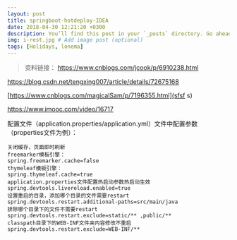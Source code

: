 ```yaml
---
layout: post
title: springboot-hotdeploy-IDEA
date: 2018-04-30 12:21:20 +0300
description: You’ll find this post in your `_posts` directory. Go ahead and edit it and re-build the site to see your changes. # Add post description (optional)
img: i-rest.jpg # Add image post (optional)
tags: [Holidays, lonema]
---
```

> 资料链接：
> https://www.cnblogs.com/jcook/p/6910238.html
>



[asd]: https://blog.csdn.net/xusheng_Mr/article/details/78771746	"热部署"

https://blog.csdn.net/tengxing007/article/details/72675168

[https://www.cnblogs.com/magicalSam/p/7196355.html](sfsf s)

https://www.imooc.com/video/16717

配置文件（application.properties/application.yml）文件中配置参数（properties文件为例）：

```
关闭缓存，页面即时刷新
freemarker模板引擎：
spring.freemarker.cache=false
thymeleaf模板引擎：
spring.thymeleaf.cache=true
application.properties文件配置热启动参数热启动生效
spring.devtools.livereload.enabled=true
设置重启的目录，添加哪个目录的文件需要restart
spring.devtools.restart.additional-paths=src/main/java
排除哪个目录下的文件不需要restart
spring.devtools.restart.exclude=static/** ,public/**
classpath目录下的WEB-INF文件夹内容修改不重启
spring.devtools.restart.exclude=WEB-INF/**
```

